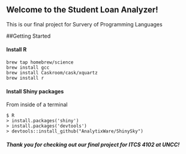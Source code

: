 ## Welcome to the Student Loan Analyzer!
This is our final project for Survery of Programming Languages

##Getting Started
#### Install R
``` shell
brew tap homebrew/science
brew install gcc
brew install Caskroom/cask/xquartz
brew install r
```
#### Install Shiny packages
From inside of a terminal
``` shell
$ R
> install.packages('shiny')
> install.packages('devtools')
> devtools::install_github("AnalytixWare/ShinySky")
```

##### Thank you for checking out our final project for ITCS 4102 at UNCC!
